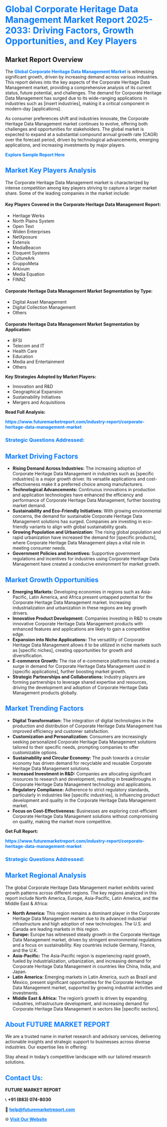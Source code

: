 <h1 style="color: #007BFF;">Global Corporate Heritage Data Management Market Report 2025-2033: Driving Factors, Growth Opportunities, and Key Players</h1>

<section id="overview">
<h2>Market Report Overview</h2>
<p>The <a href="https://www.futuremarketreport.com/industry-report/corporate-heritage-data-management-market" style="color: #007BFF; text-decoration: none;"><strong>Global Corporate Heritage Data Management Market</strong></a> is witnessing significant growth, driven by increasing demand across various industries. This report delves into the key aspects of the Corporate Heritage Data Management market, providing a comprehensive analysis of its current status, future potential, and challenges. The demand for Corporate Heritage Data Management has surged due to its wide-ranging applications in industries such as [insert industries], making it a critical component in modern-day [applications].</p>
<p>As consumer preferences shift and industries innovate, the Corporate Heritage Data Management market continues to evolve, offering both challenges and opportunities for stakeholders. The global market is expected to expand at a substantial compound annual growth rate (CAGR) over the forecast period, driven by technological advancements, emerging applications, and increasing investments by major players.</p>
</section>

<section id="overview">
<p><a href="https://www.futuremarketreport.com/request-sample/reportId=99413" style="color: #007BFF; text-decoration: none;"><strong>Explore Sample Report Here</strong></a></p>
</section>

<section id="key-players">
<h2 style="color: #007BFF;">Market Key Players Analysis</h2>
<p>The Corporate Heritage Data Management market is characterized by intense competition among key players striving to capture a larger market share. Some of the leading companies in the market include:</p>
<h4>Key Players Covered in the Corporate Heritage Data Management Report:</h4>
<ul><li>Heritage Werks</li><li>North Plains System</li><li>Open Text</li><li>Widen Enterprises</li><li>NetXposure</li><li>Extensis</li><li>MediaBeacon</li><li>Eloquent Systems</li><li>CultureArk</li><li>GruppoMeta</li><li>Arkivum</li><li>Media Equation</li><li>FINNZ</li></ul>
<h4>Corporate Heritage Data Management Market Segmentation by Type:</h4>
<ul><li>Digital Asset Management</li><li>Digital Collection Management</li><li>Others</li></ul>

<h4>Corporate Heritage Data Management Market Segmentation by Application:</h4>
<ul><li>BFSI</li><li>Telecom and IT</li><li>Health Care</li><li>Education</li><li>Media and Entertainment</li><li>Others</li></ul>
<p><strong>Key Strategies Adopted by Market Players:</strong></p>
<ul>
<li>Innovation and R&D</li>
<li>Geographical Expansion</li>
<li>Sustainability Initiatives</li>
<li>Mergers and Acquisitions</li>
</ul>
</section>

<section>
<p><strong>Read Full Analysis: </strong></p><a href="https://www.futuremarketreport.com/industry-report/corporate-heritage-data-management-market" style="color: #007BFF; text-decoration: none;"><strong>https://www.futuremarketreport.com/industry-report/corporate-heritage-data-management-market</strong></a>
<h3 style="color: #007BFF;">Strategic Questions Addressed:</h3>
</section>

<section id="driving-factors">
<h2 style="color: #007BFF;">Market Driving Factors</h2>
<ul>
<li><strong>Rising Demand Across Industries:</strong> The increasing adoption of Corporate Heritage Data Management in industries such as [specific industries] is a major growth driver. Its versatile applications and cost-effectiveness make it a preferred choice among manufacturers.</li>
<li><strong>Technological Advancements:</strong> Continuous innovations in production and application technologies have enhanced the efficiency and performance of Corporate Heritage Data Management, further boosting market demand.</li>
<li><strong>Sustainability and Eco-Friendly Initiatives:</strong> With growing environmental concerns, the demand for sustainable Corporate Heritage Data Management solutions has surged. Companies are investing in eco-friendly variants to align with global sustainability goals.</li>
<li><strong>Growing Population and Urbanization:</strong> The rising global population and rapid urbanization have increased the demand for [specific products], where Corporate Heritage Data Management plays a vital role in meeting consumer needs.</li>
<li><strong>Government Policies and Incentives:</strong> Supportive government regulations and incentives for industries using Corporate Heritage Data Management have created a conducive environment for market growth.</li>
</ul>
</section>

<section id="growth-opportunities">
<h2 style="color: #007BFF;">Market Growth Opportunities</h2>
<ul>
<li><strong>Emerging Markets:</strong> Developing economies in regions such as Asia-Pacific, Latin America, and Africa present untapped potential for the Corporate Heritage Data Management market. Increasing industrialization and urbanization in these regions are key growth drivers.</li>
<li><strong>Innovative Product Development:</strong> Companies investing in R&D to create innovative Corporate Heritage Data Management products with enhanced features and applications are likely to gain a competitive edge.</li>
<li><strong>Expansion into Niche Applications:</strong> The versatility of Corporate Heritage Data Management allows it to be utilized in niche markets such as [specific niches], creating opportunities for growth and diversification.</li>
<li><strong>E-commerce Growth:</strong> The rise of e-commerce platforms has created a surge in demand for Corporate Heritage Data Management used in [specific applications], further boosting market growth.</li>
<li><strong>Strategic Partnerships and Collaborations:</strong> Industry players are forming partnerships to leverage shared expertise and resources, driving the development and adoption of Corporate Heritage Data Management products globally.</li>
</ul>
</section>

<section id="trending-factors">
<h2 style="color: #007BFF;">Market Trending Factors</h2>
<ul>
<li><strong>Digital Transformation:</strong> The integration of digital technologies in the production and distribution of Corporate Heritage Data Management has improved efficiency and customer satisfaction.</li>
<li><strong>Customization and Personalization:</strong> Consumers are increasingly seeking personalized Corporate Heritage Data Management solutions tailored to their specific needs, prompting companies to offer customizable options.</li>
<li><strong>Sustainability and Circular Economy:</strong> The push towards a circular economy has driven demand for recyclable and reusable Corporate Heritage Data Management solutions.</li>
<li><strong>Increased Investment in R&D:</strong> Companies are allocating significant resources to research and development, resulting in breakthroughs in Corporate Heritage Data Management technology and applications.</li>
<li><strong>Regulatory Compliance:</strong> Adherence to strict regulatory standards, particularly in industries like [specific industries], is influencing product development and quality in the Corporate Heritage Data Management market.</li>
<li><strong>Focus on Cost-Effectiveness:</strong> Businesses are exploring cost-efficient Corporate Heritage Data Management solutions without compromising on quality, making the market more competitive.</li>
</ul>
</section>

<section>
<p><strong>Get Full Report: </strong></p><a href="https://www.futuremarketreport.com/industry-report/corporate-heritage-data-management-market" style="color: #007BFF; text-decoration: none;"><strong>https://www.futuremarketreport.com/industry-report/corporate-heritage-data-management-market</strong></a>
<h3 style="color: #007BFF;">Strategic Questions Addressed:</h3>
</section>


<section id="regional-analysis">
<h2 style="color: #007BFF;">Market Regional Analysis</h2>
<p>The global Corporate Heritage Data Management market exhibits varied growth patterns across different regions. The key regions analyzed in this report include North America, Europe, Asia-Pacific, Latin America, and the Middle East & Africa:</p>
<ul>
<li><strong>North America:</strong> This region remains a dominant player in the Corporate Heritage Data Management market due to its advanced industrial infrastructure and high adoption of new technologies. The U.S. and Canada are leading markets in this region.</li>
<li><strong>Europe:</strong> Europe has witnessed steady growth in the Corporate Heritage Data Management market, driven by stringent environmental regulations and a focus on sustainability. Key countries include Germany, France, and the U.K.</li>
<li><strong>Asia-Pacific:</strong> The Asia-Pacific region is experiencing rapid growth, fueled by industrialization, urbanization, and increasing demand for Corporate Heritage Data Management in countries like China, India, and Japan.</li>
<li><strong>Latin America:</strong> Emerging markets in Latin America, such as Brazil and Mexico, present significant opportunities for the Corporate Heritage Data Management market, supported by growing industrial activities and investments.</li>
<li><strong>Middle East & Africa:</strong> The region’s growth is driven by expanding industries, infrastructure development, and increasing demand for Corporate Heritage Data Management in sectors like [specific sectors].</li>
</ul>
</section>

<footer>
<h2 style="color: #007BFF;">About FUTURE MARKET REPORT</h2>
<p>We are a trusted name in market research and advisory services, delivering actionable insights and strategic support to businesses across diverse industries. Our expertise lies in offering:</p>

<p>Stay ahead in today’s competitive landscape with our tailored research solutions.</p>

<h2 style="color: #007BFF;">Contact Us:</h2>
<p><strong>FUTURE MARKET REPORT</strong></p>
<p>📞 <strong>+91 (883) 074-8030</strong></p>
<p>📧 <strong><a href="mailto:help@futuremarketreport.com" style="color: #007BFF;">help@futuremarketreport.com</a></strong></p>
<p>🌐 <strong><a href="https://www.futuremarketreport.com/" style="color: #007BFF;">Visit Our Website</a></strong></p>
</footer>